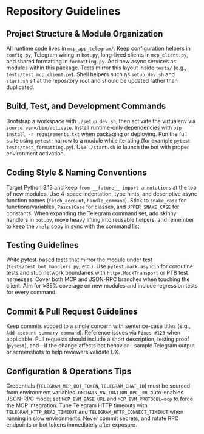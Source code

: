 # Repository Guidelines

## Project Structure & Module Organization
All runtime code lives in `mcp_app_telegram/`. Keep configuration helpers in `config.py`, Telegram wiring in `bot.py`, long-lived clients in `mcp_client.py`, and shared formatting in `formatting.py`. Add new async services as modules within this package. Tests mirror this layout inside `tests/` (e.g., `tests/test_mcp_client.py`). Shell helpers such as `setup_dev.sh` and `start.sh` sit at the repository root and should be updated rather than duplicated.

## Build, Test, and Development Commands
Bootstrap a workspace with `./setup_dev.sh`, then activate the virtualenv via `source venv/bin/activate`. Install runtime-only dependencies with `pip install -r requirements.txt` when packaging or deploying. Run the full suite using `pytest`; narrow to a module while iterating (for example `pytest tests/test_formatting.py`). Use `./start.sh` to launch the bot with proper environment activation.

## Coding Style & Naming Conventions
Target Python 3.13 and keep `from __future__ import annotations` at the top of new modules. Use 4-space indentation, type hints, and descriptive async function names (`fetch_account`, `handle_command`). Stick to `snake_case` for functions/variables, `PascalCase` for classes, and `UPPER_SNAKE_CASE` for constants. When expanding the Telegram command set, add skinny handlers in `bot.py`, move heavy lifting into reusable helpers, and remember to keep the `/help` copy in sync with the command list.

## Testing Guidelines
Write pytest-based tests that mirror the module under test (`tests/test_bot_handlers.py`, etc.). Use `pytest.mark.asyncio` for coroutine tests and stub network boundaries with `httpx.MockTransport` or PTB test harnesses. Cover both MCP and JSON-RPC branches when touching the client. Aim for ≥85% coverage on new modules and include regression tests for every command.

## Commit & Pull Request Guidelines
Keep commits scoped to a single concern with sentence-case titles (e.g., `Add account summary command`). Reference issues via `Fixes #123` when applicable. Pull requests should include a short description, testing proof (`pytest`), and—if the change affects bot behavior—sample Telegram output or screenshots to help reviewers validate UX.

## Configuration & Operations Tips
Credentials (`TELEGRAM_MCP_BOT_TOKEN`, `TELEGRAM_CHAT_ID`) must be sourced from environment variables. `ONCHAIN_VALIDATION_RPC_URL` auto-enables JSON-RPC mode; set `MCP_EVM_BASE_URL` and `MCP_EVM_PROTOCOL=mcp` to force the MCP integration. Tune Telegram HTTP timeouts with `TELEGRAM_HTTP_READ_TIMEOUT` and `TELEGRAM_HTTP_CONNECT_TIMEOUT` when running in slow environments. Never commit secrets, and rotate RPC endpoints or bot tokens immediately after exposure.
